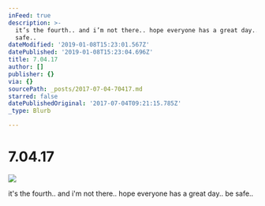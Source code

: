 ```yaml
---
inFeed: true
description: >-
  it’s the fourth.. and i’m not there.. hope everyone has a great day.. be
  safe..
dateModified: '2019-01-08T15:23:01.567Z'
datePublished: '2019-01-08T15:23:04.696Z'
title: 7.04.17
author: []
publisher: {}
via: {}
sourcePath: _posts/2017-07-04-70417.md
starred: false
datePublishedOriginal: '2017-07-04T09:21:15.785Z'
_type: Blurb

---
```

# 7.04.17
![](https://the-grid-user-content.s3-us-west-2.amazonaws.com/c19dfed1-a796-4d36-83ba-2106ad093386.jpg)

it's the fourth.. and i'm not there.. hope everyone has a great day.. be safe..